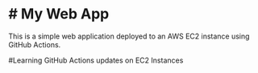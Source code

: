 # # My Web App

This is a simple web application deployed to an AWS EC2 instance using GitHub Actions.


#Learning GitHub Actions updates on EC2 Instances
